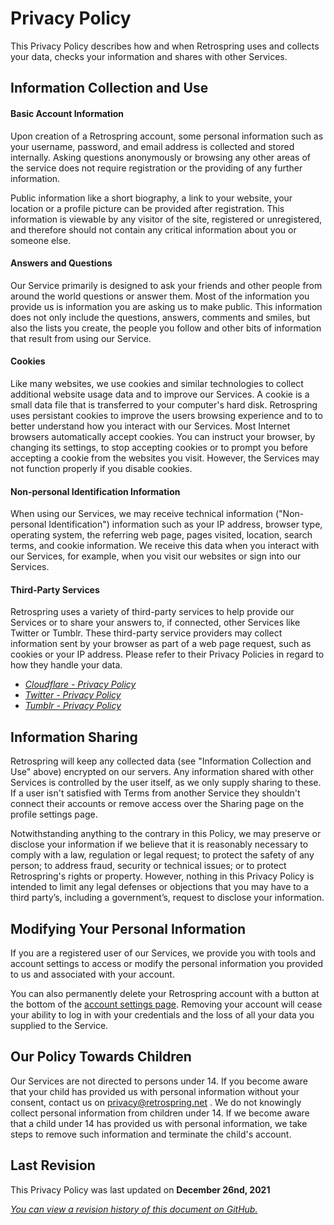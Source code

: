 # Privacy Policy
This Privacy Policy describes how and when Retrospring uses and collects your data, checks your information and shares with other Services.
## Information Collection and Use
#### Basic Account Information
Upon creation of a Retrospring account,  some personal information such as your username, password, and email address is collected and stored internally. Asking questions anonymously or browsing any other areas of the service does not require registration or the providing of any further information.

Public information like a short biography, a link to your website, your location or a profile picture can be provided after registration. This information is viewable by any visitor of the site, registered or unregistered, and therefore should not contain any critical information about you or someone else.
#### Answers and Questions
Our Service primarily is designed to ask your friends and other people from around the world questions or answer them. Most of the information you provide us is information you are asking us to make public. This information does not only include the questions, answers, comments and smiles, but also the lists you create, the people you follow and other bits of information that result from using our Service.
#### Cookies
Like many websites, we use cookies and similar technologies to collect  additional website usage data and to improve our Services. A cookie is a small data file that is transferred to your computer's hard disk. Retrospring uses persistant cookies to improve the users browsing experience and to to better understand how you interact with our Services. Most Internet browsers automatically accept cookies. You can instruct  your browser, by changing its settings, to stop accepting cookies or to  prompt you before accepting a cookie from the websites you visit.  However, the Services may not function properly if you disable cookies.
#### Non-personal Identification Information
When using our Services, we may receive technical information ("Non-personal Identification") information such as your IP address, browser type, operating system, the referring web page, pages visited, location, search terms, and cookie information. We receive this data when you interact with our Services, for example, when you visit our websites or sign into our Services.
#### Third-Party Services
Retrospring uses a variety of third-party services to help provide our Services or to share your answers to, if connected, other Services like Twitter or Tumblr. These third-party service providers may collect information sent by your browser as part of a web page request, such as cookies or your IP address. Please refer to their Privacy Policies in regard to how they handle your data.

* [_Cloudflare - Privacy Policy_](https://www.cloudflare.com/en-gb/privacypolicy/)
* [_Twitter - Privacy Policy_](https://twitter.com/en/privacy)
* [_Tumblr - Privacy Policy_](https://www.tumblr.com/privacy/en)

## Information Sharing
Retrospring will keep any collected data (see "Information Collection and Use" above) encrypted on our servers. Any information shared with other Services is controlled by the user itself, as we only supply sharing to these. If a user isn't satisfied with Terms from another Service they shouldn't connect their accounts or remove access over the Sharing page on the profile settings page.

Notwithstanding anything to the contrary in this Policy, we may preserve  or disclose your information if we believe that it is reasonably  necessary to comply with a law, regulation or legal request; to protect  the safety of any person; to address fraud, security or technical  issues; or to protect Retrospring's rights or property.  However, nothing in this Privacy Policy is intended to limit any legal defenses or objections that you may have to a third party’s, including a government’s, request to disclose your information.
## Modifying Your Personal Information
If you are a registered user of our Services, we provide you with tools and account settings to access or modify the personal information you provided to us and associated with your account.

You can also permanently delete your Retrospring account with a button at the bottom of the [account settings page](https://retrospring.net/settings/account). Removing your account will cease your ability to log in with your credentials and the loss of all your data you supplied to the Service.
## Our Policy Towards Children
Our Services are not directed to persons under 14. If you become aware that your child has provided us with personal information without your consent, contact us on privacy@retrospring.net . We do not knowingly collect personal information from children under 14. If we become aware that a child under 14 has provided us with personal information, we take steps to remove such information and terminate the child's account.

## Last Revision
This Privacy Policy was last updated on **December 26nd, 2021**

[_You can view a revision history of this document on GitHub._](https://github.com/Retrospring/retrospring/commits/master/service-docs/en/policy/privacy.md)
